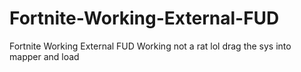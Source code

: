 # Fortnite-Working-External-FUD
Fortnite Working External FUD Working not a rat lol
drag the sys into mapper and load
